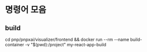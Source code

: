 # 명령어 모음
## build
cd pnp/pnpxai/visualizer/frontend && docker run --rm --name build-container -v "$(pwd):/project" my-react-app-build
